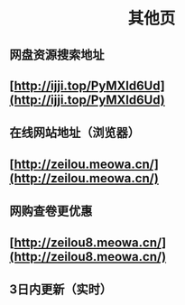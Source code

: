 <h1 align="center"> 其他页</h1>

## 网盘资源搜索地址
## [http://ijji.top/PyMXld6Ud](http://ijji.top/PyMXld6Ud)
## 在线网站地址（浏览器）
## [http://zeilou.meowa.cn/](http://zeilou.meowa.cn/)
## 网购查卷更优惠
## [http://zeilou8.meowa.cn/](http://zeilou8.meowa.cn/)
## 3日内更新（实时）
<p></p >
